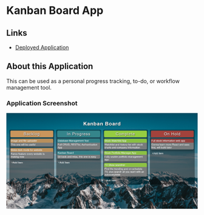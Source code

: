 # Kanban Board App

## Links

- [Deployed Application](https://cranky-wiles-9aa139.netlify.app/)

## About this Application

This can be used as a personal progress tracking, to-do, or workflow management tool.

### Application Screenshot

![](images/kanban-board-screenshot.png)